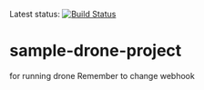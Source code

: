 Latest status:
[![Build Status](http://23.96.52.70/api/badges/ArpanBalpande/sample-drone-project/status.svg)](http://23.96.52.70/ArpanBalpande/sample-drone-project)

# sample-drone-project
for running drone
Remember to change webhook 
